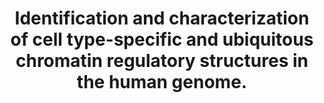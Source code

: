 ---
layout: page
title: " Identification and characterization of cell type-specific and ubiquitous chromatin regulatory structures in the human genome."
breadcrumb: true
categories:
    - publication
## publication related information
pub:
    authors: " Hualin Xi, Hennady P. Shulha, Jane M. Lin, Teresa R. Vales, Yutao Fu, David M. Bodine, Ronald D. G. McKay, Josh G. Chenoweth, Paul J. Tesar, Terrence S. Furey, Bing Ren, Zhiping Weng,  Gregory E. Crawford"
    journal: " PLoS genetics"
    date: 2007-08
    doi:  10.1371/journal.pgen.0030136
    volume:  3
    pages:  e136
    number:  8
    abstract: " The identification of regulatory elements from different cell types is necessary  for understanding the mechanisms controlling cell type-specific and housekeeping  gene expression. Mapping DNaseI hypersensitive (HS) sites is an accurate method for identifying the location of functional regulatory elements. We used a high throughput method called DNase-chip to identify 3,904 DNaseI HS sites from six cell types across 1% of the human genome. A significant number (22%) of DNaseI HS sites from each cell type are ubiquitously present among all cell types studied.  Surprisingly, nearly all of these ubiquitous DNaseI HS sites correspond to either promoters or insulator elements: 86% of them are located near annotated transcription start sites and 10% are bound by CTCF, a protein with known enhancer-blocking insulator activity. We also identified a large number of DNaseI HS sites that are cell type specific (only present in one cell type); these regions are enriched for enhancer elements and correlate with cell type-specific  gene expression as well as cell type-specific histone modifications. Finally, we  found that approximately 8% of the genome overlaps a DNaseI HS site in at least one the six cell lines studied, indicating that a significant percentage of the genome is potentially functional.,"
---